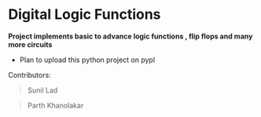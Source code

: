 # Digital Logic Functions

**Project implements basic to advance logic functions , flip flops and many more circuits**

* Plan to upload this python project on pypl

Contributors:
> Sunil Lad

> Parth Khanolakar
